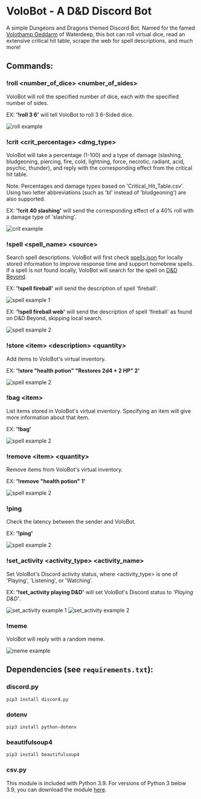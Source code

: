 # VoloBot - A D&D Discord Bot

A simple Dungeons and Dragons themed Discord Bot. Named for the famed [Volothamp Geddarm](https://forgottenrealms.fandom.com/wiki/Volothamp_Geddarm) of Waterdeep, this bot can roll virtual dice, read an extensive critical hit table, scrape the web for spell descriptions, and much more!

## Commands:

### !roll \<number_of_dice\> \<number_of_sides\>

VoloBot will roll the specified number of dice, each with the specified number of sides.

EX: **'!roll 3 6'** will tell VoloBot to roll 3 6-Sided dice.

![roll example](https://raw.githubusercontent.com/cbates8/Volo-Bot/main/Command%20Examples/roll_example.png)

### !crit \<crit_percentage\> \<dmg_type\>

VoloBot will take a percentage (1-100) and a type of damage (slashing, bludgeoning, piercing, fire, cold, lightning, force, necrotic, radiant, acid, psychic, thunder), and reply with the corresponding effect from the critical hit table.

Note: Percentages and damage types based on 'Critical_Hit_Table.csv'. Using two letter abbreviations (such as 'bl' instead of 'bludgeoning') are also supported.

EX: **'!crit 40 slashing'** will send the corresponding effect of a 40% roll with a damage type of 'slashing'.

![crit example](https://raw.githubusercontent.com/cbates8/Volo-Bot/main/Command%20Examples/crit_example.png)

### !spell \<spell_name\> \<source\>

Search spell descriptions. VoloBot will first check [spells.json](https://github.com/cbates8/Volo-Bot/blob/main/spells.json) for locally stored information to improve response time and support homebrew spells. If a spell is not found locally, VoloBot will search for the spell on [D&D Beyond](https://www.dndbeyond.com/).

EX: **'!spell fireball'** will send the description of spell 'fireball'.

![spell example 1](https://raw.githubusercontent.com/cbates8/Volo-Bot/main/Command%20Examples/spell_example_1.png)

EX: **'!spell fireball web'** will send the description of spell 'fireball' as found on D&D Beyond, skipping local search.

![spell example 2](https://raw.githubusercontent.com/cbates8/Volo-Bot/main/Command%20Examples/spell_example_2.png)

### !store \<item\> \<description\> \<quantity\>

Add items to VoloBot's virtual inventory.

EX: **'!store "health potion" "Restores 2d4 + 2 HP" 2'**

![spell example 2](https://raw.githubusercontent.com/cbates8/Volo-Bot/main/Command%20Examples/store_example.png)

### !bag \<item\>

List items stored in VoloBot's virtual inventory. Specifying an item will give more information about that item.

EX: **'!bag'**

![spell example 2](https://raw.githubusercontent.com/cbates8/Volo-Bot/main/Command%20Examples/bag_example.png)

### !remove \<item\> \<quantity\>

Remove items from VoloBot's virtual inventory.

EX: **'!remove "health potion" 1'**

![spell example 2](https://raw.githubusercontent.com/cbates8/Volo-Bot/main/Command%20Examples/remove_example.png)

### !ping

Check the latency between the sender and VoloBot.

EX: **'!ping'**

![spell example 2](https://raw.githubusercontent.com/cbates8/Volo-Bot/main/Command%20Examples/ping_example.png)

### !set_activity \<activity_type\> \<activity_name\>

Set VoloBot's Discord activity status, where \<activity_type\> is one of 'Playing', 'Listening', or 'Watching'.

EX: **'!set_activity playing D&D'** will set VoloBot's Discord status to _'Playing D&D'_.

![set_activity example 1](https://raw.githubusercontent.com/cbates8/Volo-Bot/main/Command%20Examples/set_activity_example_1.png)
![set_activity example 2](https://raw.githubusercontent.com/cbates8/Volo-Bot/main/Command%20Examples/set_activity_example_2.png)

### !meme

VoloBot will reply with a random meme.

![meme example](https://raw.githubusercontent.com/cbates8/Volo-Bot/main/Command%20Examples/meme_example.png)

## Dependencies (see `requirements.txt`):

### discord.py

`pip3 install discord.py`

### dotenv

`pip3 install python-dotenv`

### beautifulsoup4

`pip3 install beautifulsoup4`

### csv.py

This module is included with Python 3.9. For versions of Python 3 below 3.9, you can download the module [here](https://github.com/python/cpython/blob/3.8/Lib/csv.py).
